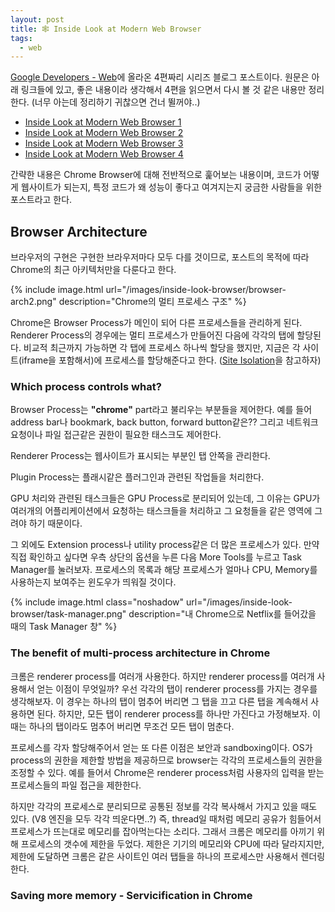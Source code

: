 ```yaml
---
layout: post
title: 🕸 Inside Look at Modern Web Browser
tags:
  - web
---
```


[Google Developers - Web](https://developers.google.com/web/updates/)에 올라온 4편짜리 시리즈 블로그 포스트이다. 원문은 아래 링크들에 있고, 좋은 내용이라 생각해서 4편을 읽으면서 다시 볼 것 같은 내용만 정리한다. (너무 아는데 정리하기 귀찮으면 건너 뛸꺼야..)

- [Inside Look at Modern Web Browser 1](https://developers.google.com/web/updates/2018/09/inside-browser-part1)
- [Inside Look at Modern Web Browser 2](https://developers.google.com/web/updates/2018/09/inside-browser-part2)
- [Inside Look at Modern Web Browser 3](https://developers.google.com/web/updates/2018/09/inside-browser-part3)
- [Inside Look at Modern Web Browser 4](https://developers.google.com/web/updates/2018/09/inside-browser-part4)

간략한 내용은 Chrome Browser에 대해 전반적으로 훑어보는 내용이며, 코드가 어떻게 웹사이트가 되는지, 특정 코드가 왜 성능이 좋다고 여겨지는지 궁금한 사람들을 위한 포스트라고 한다.

## Browser Architecture

브라우저의 구현은 구현한 브라우저마다 모두 다를 것이므로, 포스트의 목적에 따라 Chrome의 최근 아키텍처만을 다룬다고 한다.

{% include image.html url="/images/inside-look-browser/browser-arch2.png" description="Chrome의 멀티 프로세스 구조" %}

Chrome은 Browser Process가 메인이 되어 다른 프로세스들을 관리하게 된다. Renderer Process의 경우에는 멀티 프로세스가 만들어진 다음에 각각의 탭에 할당된다. 비교적 최근까지 가능하면 각 탭에 프로세스 하나씩 할당을 했지만, 지금은 각 사이트(iframe을 포함해서)에 프로세스를 할당해준다고 한다. ([Site Isolation](https://developers.google.com/web/updates/2018/09/inside-browser-part1#site-isolation)을 참고하자)

### Which process controls what?

Browser Process는 **"chrome"** part라고 불리우는 부분들을 제어한다. 예를 들어 address bar나 bookmark, back button, forward button같은?? 그리고 네트워크 요청이나 파일 접근같은 권한이 필요한 태스크도 제어한다.

Renderer Process는 웹사이트가 표시되는 부분인 탭 안쪽을 관리한다.

Plugin Process는 플래시같은 플러그인과 관련된 작업들을 처리한다.

GPU 처리와 관련된 태스크들은 GPU Process로 분리되어 있는데, 그 이유는 GPU가 여러개의 어플리케이션에서 요청하는 태스크들을 처리하고 그 요청들을 같은 영역에 그려야 하기 때문이다.

그 외에도 Extension process나 utility process같은 더 많은 프로세스가 있다. 만약 직접 확인하고 싶다면 우측 상단의 옵션을 누른 다음 More Tools를 누르고 Task Manager를 눌러보자. 프로세스의 목록과 해당 프로세스가 얼마나 CPU, Memory를 사용하는지 보여주는 윈도우가 띄워질 것이다.

{% include image.html class="noshadow" url="/images/inside-look-browser/task-manager.png" description="내 Chrome으로 Netflix를 들어갔을 때의 Task Manager 창" %}

### The benefit of multi-process architecture in Chrome

크롬은 renderer process를 여러개 사용한다. 하지만 renderer process를 여러개 사용해서 얻는 이점이 무엇일까? 우선 각각의 탭이 renderer process를 가지는 경우를 생각해보자. 이 경우는 하나의 탭이 멈추어 버리면 그 탭을 끄고 다른 탭을 계속해서 사용하면 된다. 하지만, 모든 탭이 renderer process를 하나만 가진다고 가정해보자. 이 때는 하나의 탭이라도 멈추어 버리면 무조건 모든 탭이 멈춘다.

프로세스를 각자 할당해주어서 얻는 또 다른 이점은 보안과 sandboxing이다. OS가 process의 권한을 제한할 방법을 제공하므로 browser는 각각의 프로세스들의 권한을 조정할 수 있다. 예를 들어서 Chrome은 renderer process처럼 사용자의 입력을 받는 프로세스들의 파일 접근을 제한한다.

하지만 각각의 프로세스로 분리되므로 공통된 정보를 각각 복사해서 가지고 있을 때도 있다. (V8 엔진을 모두 각각 띄운다면..?) 즉, thread일 때처럼 메모리 공유가 힘들어서 프로세스가 뜨는대로 메모리를 잡아먹는다는 소리다. 그래서 크롬은 메모리를 아끼기 위해 프로세스의 갯수에 제한을 두었다. 제한은 기기의 메모리와 CPU에 따라 달라지지만, 제한에 도달하면 크롬은 같은 사이트인 여러 탭들을 하나의 프로세스만 사용해서 렌더링한다.

### Saving more memory - Servicification in Chrome
